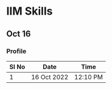 # IIM Skills
## Oct 16
### Profile
|Sl No| Date | Time |
|-----|------|------|
| 1   | 16 Oct 2022| 12:10 PM|
